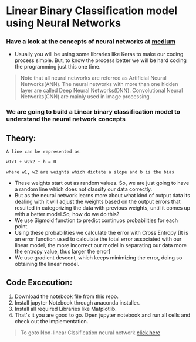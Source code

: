 # Linear Binary Classification model using Neural Networks

### Have a look at the concepts of neural networks at [medium](https://naveen-varma.medium.com/linear-classification-model-using-neural-networks-basics-of-deep-neural-networks-2f37fa8f07bb)

- Usually you will be using some libraries like Keras to make our coding process simple. But, to know the process better we will be hard coding the programming just this one time. 

> Note that all neural networks are referred as Artificial Neural Networks(ANN). The neural networks with more than one hidden layer are called Deep Neural Networks(DNN). Convolutional Neural Networks(CNN) are mainly used in image processing.

### We are going to build a Linear binary classification model to understand the neural network concepts

## Theory:
    A line can be represented as 
    
    w1x1 + w2x2 + b = 0 
    
    where w1, w2 are weights which dictate a slope and b is the bias

* These weights start out as random values. So, we are just going to have a random line which does not classify our data correctly.
* But as the neural network learns more about what kind of output data its dealing with it will adjust the weights based on the output errors that resulted in categorizing the data with previous weights, until it comes up with a better model.So, how do we do this?
* We use Sigmoid function to predict continuos probabilities for each point.
* Using these probabilities we calculate the error with Cross Entropy [It is an error function used to calculate the total error associated with our linear model, the more incorrect our model in separating our data more the entropy value, thus larger the error]
* We use gradient descent, which keeps minimizing the error, doing so obtaining the linear model.

## Code Excecution:
1. Download the notebook file from this repo.
2. Install jupyter Notebook through anaconda installer.
3. Install all required Libraries like Matplotlib.
4. That's it you are good to go. Open jupyter notebook and run all cells and check out the implementation.

> To goto Non-linear Clssification neural network [click here](https://github.com/Vv-Naveen-varma/Non-Linear-classification-model.git)
